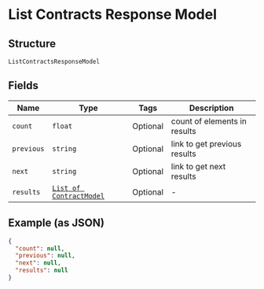 
# List Contracts Response Model

## Structure

`ListContractsResponseModel`

## Fields

| Name | Type | Tags | Description |
|  --- | --- | --- | --- |
| `count` | `float` | Optional | count of elements in results |
| `previous` | `string` | Optional | link to get previous results |
| `next` | `string` | Optional | link to get next results |
| `results` | [`List of ContractModel`](../../doc/models/contract-model.md) | Optional | - |

## Example (as JSON)

```json
{
  "count": null,
  "previous": null,
  "next": null,
  "results": null
}
```


